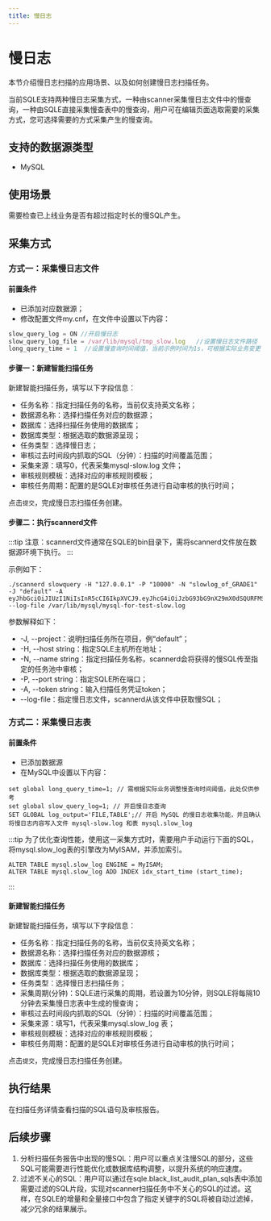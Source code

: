 ```yaml
---
title: 慢日志
---
```


# 慢日志
本节介绍慢日志扫描的应用场景、以及如何创建慢日志扫描任务。

当前SQLE支持两种慢日志采集方式，一种由scanner采集慢日志文件中的慢查询，一种由SQLE直接采集慢查表中的慢查询，用户可在编辑页面选取需要的采集方式，您可选择需要的方式采集产生的慢查询。

## 支持的数据源类型
* MySQL

## 使用场景
需要检查已上线业务是否有超过指定时长的慢SQL产生。

## 采集方式
### 方式一：采集慢日志文件

#### 前置条件
* 已添加对应数据源；
* 修改配置文件my.cnf，在文件中设置以下内容：
```jsx title="my.cnf"
slow_query_log = ON //开启慢日志
slow_query_log_file = /var/lib/mysql/tmp_slow.log   //设置慢日志文件路径
long_query_time = 1  //设置慢查询时间阈值，当前示例时间为1s，可根据实际业务变更
```

#### 步骤一：新建智能扫描任务

新建智能扫描任务，填写以下字段信息：

* 任务名称：指定扫描任务的名称，当前仅支持英文名称；
* 数据源名称：选择扫描任务对应的数据源；
* 数据库：选择扫描任务使用的数据库；
* 数据库类型：根据选取的数据源呈现；
* 任务类型：选择慢日志；
* 审核过去时间段内抓取的SQL（分钟）：扫描的时间覆盖范围；
* 采集来源：填写0，代表采集mysql-slow.log 文件；
* 审核规则模板：选择对应的审核规则模板；
* 审核任务周期：配置的是SQLE对审核任务进行自动审核的执行时间；

点击`提交`，完成慢日志扫描任务创建。

#### 步骤二：执行scannerd文件
:::tip
注意：scannerd文件通常在SQLE的bin目录下，需将scannerd文件放在数据源环境下执行。
::: 

示例如下：

```
./scannerd slowquery -H "127.0.0.1" -P "10000" -N "slowlog_of_GRADE1" -J "default" -A eyJhbGciOiJIUzI1NiIsInR5cCI6IkpXVCJ9.eyJhcG4iOiJzbG93bG9nX29mX0dSQURFMSIsImV4cCI6MTcwODA3MjMzNSwibmFtZSI6ImFkbWluIn0.ArU5HpU7aSSVrRutxSAwRFYahSx0_4RNzD4KB6LTfpM --log-file /var/lib/mysql/mysql-for-test-slow.log
```

参数解释如下：

* -J, --project：说明扫描任务所在项目，例“default”；
* -H, --host string：指定SQLE主机所在地址；
* -N, --name string：指定扫描任务名称，scannerd会将获得的慢SQL传至指定的任务池中审核；
* -P, --port string：指定SQLE所在端口；
* -A, --token string：输入扫描任务凭证token；
* --log-file：指定慢日志文件，scannerd从该文件中获取慢SQL；


### 方式二：采集慢日志表
#### 前置条件
* 已添加数据源
* 在MySQL中设置以下内容：
```
set global long_query_time=1; // 需根据实际业务调整慢查询时间阈值，此处仅供参考
set global slow_query_log=1; // 开启慢日志查询
SET GLOBAL log_output='FILE,TABLE';// 开启 MySQL 的慢日志收集功能，并且确认将慢日志内容写入文件 mysql-slow.log 和表 mysql.slow_log
```
:::tip
为了优化查询性能，使用这一采集方式时，需要用户手动运行下面的SQL，将mysql.slow_log表的引擎改为MyISAM，并添加索引。
```
ALTER TABLE mysql.slow_log ENGINE = MyISAM;
ALTER TABLE mysql.slow_log ADD INDEX idx_start_time (start_time);
```
:::


#### 新建智能扫描任务

新建智能扫描任务，填写以下字段信息：

* 任务名称：指定扫描任务的名称，当前仅支持英文名称；
* 数据源名称：选择扫描任务对应的数据源核；
* 数据库：选择扫描任务使用的数据库；
* 数据库类型：根据选取的数据源呈现；
* 任务类型：选择慢日志扫描任务；
* 采集周期(分钟)：SQLE进行采集的周期，若设置为10分钟，则SQLE将每隔10分钟去采集慢日志表中生成的慢查询；
* 审核过去时间段内抓取的SQL（分钟）：扫描的时间覆盖范围；
* 采集来源：填写1，代表采集mysql.slow_log 表；
* 审核规则模板：选择对应的审核规则模板；
* 审核任务周期：配置的是SQLE对审核任务进行自动审核的执行时间；

点击`提交`，完成慢日志扫描任务创建。


## 执行结果
在扫描任务详情查看扫描的SQL语句及审核报告。


## 后续步骤
1. 分析扫描任务报告中出现的慢SQL：用户可以重点关注慢SQL的部分，这些SQL可能需要进行性能优化或数据库结构调整，以提升系统的响应速度。
2. 过滤不关心的SQL：用户可以通过在sqle.black_list_audit_plan_sqls表中添加需要过滤的SQL片段，实现对scanner扫描任务中不关心的SQL的过滤。这样，在SQLE的增量和全量接口中包含了指定关键字的SQL将被自动过滤掉，减少冗余的结果展示。





